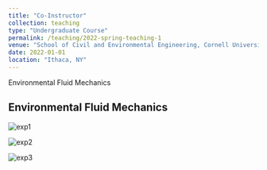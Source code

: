 ```yaml
---
title: "Co-Instructor"
collection: teaching
type: "Undergraduate Course"
permalink: /teaching/2022-spring-teaching-1
venue: "School of Civil and Environmental Engineering, Cornell University"
date: 2022-01-01
location: "Ithaca, NY"
---
```


Environmental Fluid Mechanics

## Environmental Fluid Mechanics

![exp1](https://a20070348.github.io/Shuolin-Xiao.github.io/images/Exp1cornell.PNG)

![exp2](https://a20070348.github.io/Shuolin-Xiao.github.io/images/Exp2cornell.PNG)

![exp3](https://a20070348.github.io/Shuolin-Xiao.github.io/images/Exp2cornell.JPG)
